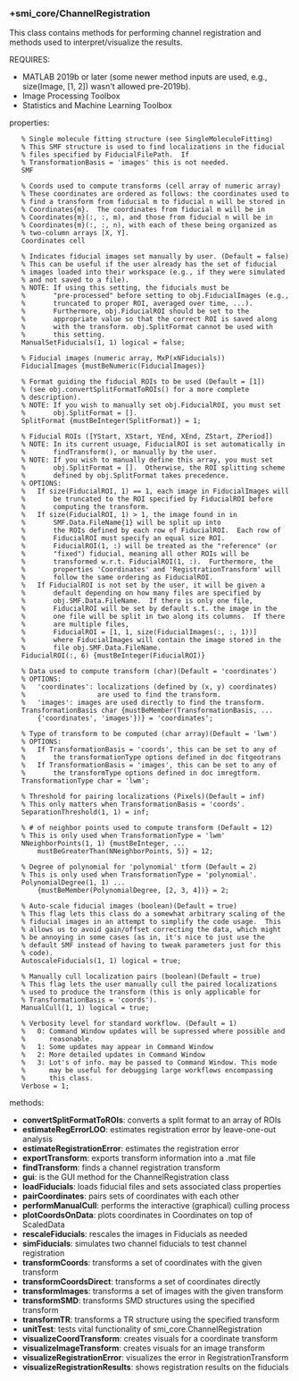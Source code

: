 ### +smi_core/ChannelRegistration

This class contains methods for performing channel registration and
methods used to interpret/visualize the results.

REQUIRES:
- MATLAB 2019b or later (some newer method inputs are used, e.g.,
      size(Image, [1, 2]) wasn't allowed pre-2019b).
- Image Processing Toolbox
- Statistics and Machine Learning Toolbox
    
properties:
```
   % Single molecule fitting structure (see SingleMoleculeFitting)
   % This SMF structure is used to find localizations in the fiducial
   % files specified by FiducialFilePath.  If
   % TransformationBasis = 'images' this is not needed.
   SMF
   
   % Coords used to compute transforms (cell array of numeric array)
   % These coordinates are ordered as follows: the coordinates used to
   % find a transform from fiducial m to fiducial n will be stored in
   % Coordinates{m}.  The coordinates from fiducial m will be in
   % Coordinates{m}(:, :, m), and those from fiducial n will be in
   % Coordinates{m}(:, :, n), with each of these being organized as
   % two-column arrays [X, Y].
   Coordinates cell
   
   % Indicates fiducial images set manually by user. (Default = false)
   % This can be useful if the user already has the set of fiducial
   % images loaded into their workspace (e.g., if they were simulated
   % and not saved to a file).
   % NOTE: If using this setting, the fiducials must be
   %       "pre-processed" before setting to obj.FiducialImages (e.g.,
   %       truncated to proper ROI, averaged over time, ...).
   %       Furthermore, obj.FiducialROI should be set to the
   %       appropriate value so that the correct ROI is saved along
   %       with the transform. obj.SplitFormat cannot be used with
   %       this setting.
   ManualSetFiducials(1, 1) logical = false;
   
   % Fiducial images (numeric array, MxP(xNFiducials))
   FiducialImages {mustBeNumeric(FiducialImages)}
   
   % Format guiding the fiducial ROIs to be used (Default = [1])
   % (see obj.convertSplitFormatToROIs() for a more complete
   % description).
   % NOTE: If you wish to manually set obj.FiducialROI, you must set
   %       obj.SplitFormat = [].
   SplitFormat {mustBeInteger(SplitFormat)} = 1;
   
   % Fiducial ROIs ([YStart, XStart, YEnd, XEnd, ZStart, ZPeriod])
   % NOTE: In its current usuage, FiducialROI is set automatically in
   %       findTransform(), or manually by the user.
   % NOTE: If you wish to manually define this array, you must set
   %       obj.SplitFormat = [].  Otherwise, the ROI splitting scheme
   %       defined by obj.SplitFormat takes precedence.
   % OPTIONS:
   %   If size(FiducialROI, 1) == 1, each image in FiducialImages will
   %       be truncated to the ROI specified by FiducialROI before
   %       computing the transform.
   %   If size(FiducialROI, 1) > 1, the image found in in
   %       SMF.Data.FileName{1} will be split up into
   %       the ROIs defined by each row of FiducialROI.  Each row of
   %       FiducialROI must specify an equal size ROI.
   %       FiducialROI(1, :) will be treated as the "reference" (or
   %       "fixed") fiducial, meaning all other ROIs will be
   %       transformed w.r.t. FiducialROI(1, :).  Furthermore, the
   %       properties 'Coordinates' and 'RegistrationTransform' will
   %       follow the same ordering as FiducialROI.
   %   If FiducialROI is not set by the user, it will be given a
   %       default depending on how many files are specified by
   %       obj.SMF.Data.FileName.  If there is only one file,
   %       FiducialROI will be set by default s.t. the image in the
   %       one file will be split in two along its columns.  If there
   %       are multiple files,
   %       FiducialROI = [1, 1, size(FiducialImages(:, :, 1))]
   %       where FiducialImages will contain the image stored in the
   %       file obj.SMF.Data.FileName.
   FiducialROI(:, 6) {mustBeInteger(FiducialROI)}
   
   % Data used to compute transform (char)(Default = 'coordinates')
   % OPTIONS:
   %   'coordinates': localizations (defined by (x, y) coordinates)
   %                  are used to find the transform.
   %   'images': images are used directly to find the transform.
   TransformationBasis char {mustBeMember(TransformationBasis, ...
       {'coordinates', 'images'})} = 'coordinates';
   
   % Type of transform to be computed (char array)(Default = 'lwm')
   % OPTIONS:
   %   If TransformationBasis = 'coords', this can be set to any of
   %       the transformationType options defined in doc fitgeotrans
   %   If TransformationBasis = 'images', this can be set to any of
   %       the transformType options defined in doc imregtform.
   TransformationType char = 'lwm';
   
   % Threshold for pairing localizations (Pixels)(Default = inf)
   % This only matters when TransformationBasis = 'coords'.
   SeparationThreshold(1, 1) = inf;
   
   % # of neighbor points used to compute transform (Default = 12)
   % This is only used when TransformationType = 'lwm'
   NNeighborPoints(1, 1) {mustBeInteger, ...
       mustBeGreaterThan(NNeighborPoints, 5)} = 12;
   
   % Degree of polynomial for 'polynomial' tform (Default = 2)
   % This is only used when TransformationType = 'polynomial'.
   PolynomialDegree(1, 1) ...
       {mustBeMember(PolynomialDegree, [2, 3, 4])} = 2;
   
   % Auto-scale fiducial images (boolean)(Default = true)
   % This flag lets this class do a somewhat arbitrary scaling of the
   % fiducial images in an attempt to simplify the code usage.  This
   % allows us to avoid gain/offset correcting the data, which might
   % be annoying in some cases (as in, it's nice to just use the
   % default SMF instead of having to tweak parameters just for this
   % code).
   AutoscaleFiducials(1, 1) logical = true;
   
   % Manually cull localization pairs (boolean)(Default = true)
   % This flag lets the user manually cull the paired localizations
   % used to produce the transform (this is only applicable for
   % TransformationBasis = 'coords').
   ManualCull(1, 1) logical = true;
   
   % Verbosity level for standard workflow. (Default = 1)
   %   0: Command Window updates will be supressed where possible and
   %      reasonable.
   %   1: Some updates may appear in Command Window
   %   2: More detailed updates in Command Window
   %   3: Lot's of info. may be passed to Command Window. This mode
   %      may be useful for debugging large workflows encompassing
   %      this class.
   Verbose = 1;
```
methods:
- **convertSplitFormatToROIs**:
  converts a split format to an array of ROIs
- **estimateRegErrorLOO**:
  estimates registration error by leave-one-out analysis
- **estimateRegistrationError**:
  estimates the registration error
- **exportTransform**:
  exports transform information into a .mat file
- **findTransform**:
  finds a channel registration transform
- **gui**:
  is the GUI method for the ChannelRegistration class
- **loadFiducials**:
  loads fiducial files and sets associated class properties
- **pairCoordinates**:
  pairs sets of coordinates with each other
- **performManualCull**:
  performs the interactive (graphical) culling process
- **plotCoordsOnData**:
  plots coordinates in Coordinates on top of ScaledData
- **rescaleFiducials**:
  rescales the images in Fiducials as needed
- **simFiducials**:
  simulates two channel fiducials to test channel registration
- **transformCoords**:
  transforms a set of coordinates with the given transform
- **transformCoordsDirect**:
  transforms a set of coordinates directly
- **transformImages**:
  transforms a set of images with the given transform
- **transformSMD**:
  transforms SMD structures using the specified transform
- **transformTR**:
  transforms a TR structure using the specified transform
- **unitTest**:
  tests vital functionality of smi_core.ChannelRegistration
- **visualizeCoordTransform**:
  creates visuals for a coordinate transform
- **visualizeImageTransform**:
  creates visuals for an image transform
- **visualizeRegistrationError**:
  visualizes the error in RegistrationTransform
- **visualizeRegistrationResults**:
  shows registration results on the fiducials
